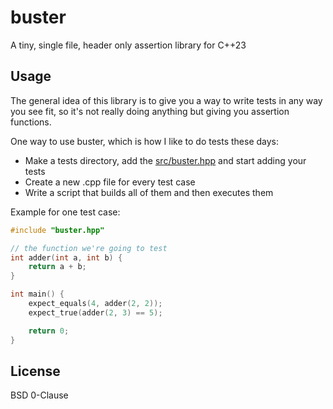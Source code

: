 # buster

A tiny, single file, header only assertion library for C++23

## Usage

The general idea of this library is to give you a way to write tests in any way you see fit, so it's
not really doing anything but giving you assertion functions.

One way to use buster, which is how I like to do tests these days:
- Make a tests directory, add the [src/buster.hpp](src/buster.hpp) and start adding your tests
- Create a new .cpp file for every test case
- Write a script that builds all of them and then executes them

Example for one test case:

```cpp
#include "buster.hpp"

// the function we're going to test
int adder(int a, int b) {
    return a + b;
}

int main() {
    expect_equals(4, adder(2, 2));
    expect_true(adder(2, 3) == 5);

    return 0;
}
```

## License

BSD 0-Clause
